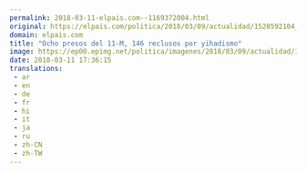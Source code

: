 ```yaml
---
permalink: 2018-03-11-elpais.com--1169372004.html
original: https://elpais.com/politica/2018/03/09/actualidad/1520592104_086392.html#?ref=rss&format=simple&link=link
domain: elpais.com
title: "Ocho presos del 11-M, 146 reclusos por yihadismo"
image: https://ep00.epimg.net/politica/imagenes/2018/03/09/actualidad/1520592104_086392_1520788480_rrss_normal.jpg
date: 2018-03-11 17:36:15
translations: 
 - ar
 - en
 - de
 - fr
 - hi
 - it
 - ja
 - ru
 - zh-CN
 - zh-TW
---
```


